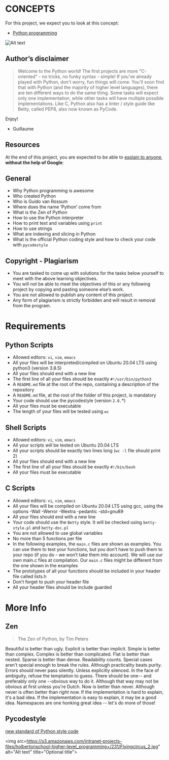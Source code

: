 # CONCEPTS

For this project, we expect you to look at this concept:
- [Python programming](https://alx-intranet.hbtn.io/concepts/550)
<img src="https://s3.amazonaws.com/intranet-projects-files/holbertonschool-higher-level_programming+/231/48a9fdbd67c84a328a9df9ec8d93b9ac2458ac37721d7d53e51a27fb2bdc5263.jpg" alt="Alt text" title="Optional title">

## Author’s disclaimer 

> Welcome to the Python world!
> The first projects are more "C-oriented" - no tricks, no funky syntax - simple!
> If you've already played with Python, don't worry, fun things will come.
> You'll soon find that with Python (and the majority of higher level languages), there are ten 
> different ways to do the same thing. Some tasks will expect only one implementation, while other tasks will have multiple possible implementations.
> Like C, Python also has a linter / style guide like Betty, called PEP8, also now known as PyCode.

Enjoy!

- Guillaume

## Resources

At the end of this project, you are expected to be able to [explain to anyone](https://alx-intranet.hbtn.io/rltoken/TYWTMEj3W1HhTHqMKu8kWA), **without the help of Google**:

## General

- Why Python programming is awesome
- Who created Python
- Who is Guido van Rossum
- Where does the name ‘Python’ come from
- What is the Zen of Python
- How to use the Python interpreter
- How to print text and variables using `print`
- How to use strings
- What are indexing and slicing in Python
- What is the official Python coding style and how to check your code with `pycodestyle`

## Copyright - Plagiarism
- You are tasked to come up with solutions for the tasks below yourself to meet with the above learning objectives.
- You will not be able to meet the objectives of this or any following project by copying and pasting someone else’s work.
- You are not allowed to publish any content of this project.
- Any form of plagiarism is strictly forbidden and will result in removal from the program.

# Requirements

## Python Scripts
- Allowed editors: ``vi``, ``vim``, ``emacs``
- All your files will be interpreted/compiled on Ubuntu 20.04 LTS using python3 (version 3.8.5)
- All your files should end with a new line
- The first line of all your files should be exactly `#!/usr/bin/python3`
- A ``README.md`` file at the root of the repo, containing a description of the repository
- A ``README.md`` file, at the root of the folder of this project, is mandatory
- Your code should use the pycodestyle (version ``2.8.``*)
- All your files must be executable
- The length of your files will be tested using ``wc``

## Shell Scripts

- Allowed editors: ``vi``, ``vim``, ``emacs``
- All your scripts will be tested on Ubuntu 20.04 LTS
- All your scripts should be exactly two lines long (``wc -l`` file should print 2)
- All your files should end with a new line
- The first line of all your files should be exactly `#!/bin/bash`
- All your files must be executable

## C Scripts

- Allowed editors: ``vi``, ``vim``, ``emacs``
- All your files will be compiled on Ubuntu 20.04 LTS using gcc, using the options -Wall -Werror -Wextra -pedantic -std=gnu89
- All your files should end with a new line
- Your code should use the ``Betty`` style. It will be checked using ``betty-style.pl`` and `betty-doc.pl`
- You are not allowed to use global variables
- No more than 5 functions per file
- In the following examples, the ``main.c`` files are shown as examples. You can use them to test your functions, but you don’t have to push them to your repo (if you do - we won’t take them into account). We will use our own main.c files at compilation. Our ``main.c`` files might be different from the one shown in the examples
- The prototypes of all your functions should be included in your header file called lists.h
- Don’t forget to push your header file
- All your header files should be include guarded

# More Info
## Zen
>The Zen of Python, by Tim Peters

Beautiful is better than ugly.
Explicit is better than implicit.
Simple is better than complex.
Complex is better than complicated.
Flat is better than nested.
Sparse is better than dense.
Readability counts.
Special cases aren't special enough to break the rules.
Although practicality beats purity.
Errors should never pass silently.
Unless explicitly silenced.
In the face of ambiguity, refuse the temptation to guess.
There should be one-- and preferably only one --obvious way to do it.
Although that way may not be obvious at first unless you're Dutch.
Now is better than never.
Although never is often better than *right* now.
If the implementation is hard to explain, it's a bad idea.
If the implementation is easy to explain, it may be a good idea.
Namespaces are one honking great idea -- let's do more of those!

## Pycodestyle
[new standard of Python style code](https://alx-intranet.hbtn.io/rltoken/UQ25jC6sA5XqZl6ZZIdAaw)

<img src=https://s3.amazonaws.com/intranet-projects-files/holbertonschool-higher-level_programming+/231/Flyingcircus_2.jpg" alt="Alt text" title="Optional title">

